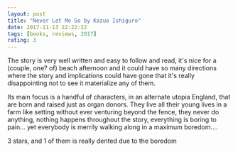 ```yaml
---
layout: post
title: "Never Let Me Go by Kazuo Ishiguro"
date: 2017-11-13 22:22:22
tags: [books, reviews, 2017]
rating: 3
---
```


The story is very well written and easy to follow and read, it's nice for a (couple, one? of) beach afternoon and it could have so many directions where the story and implications could have gone that it's really disappointing not to see it materialize any of them.

Its main focus is a handful of characters, in an alternate utopia England,  that are born and raised just as organ donors. They live all their young lives in a farm like setting without ever venturing beyond the fence, they never do anything, nothing happens throughout the story, everything is boring to pain... yet everybody is merrily walking along in a maximum boredom....

3 stars, and 1 of them is really dented due to the boredom
